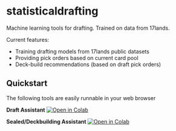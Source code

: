 # statisticaldrafting
Machine learning tools for drafting. Trained on data from 17lands. 

Current features: 
- Training drafting models from 17lands public datasets
- Providing pick orders based on current card pool
- Deck-build recommendations (based on draft pick orders)

## Quickstart
The following tools are easily runnable in your web browser

**Draft Assistant** [![Open in Colab](https://colab.research.google.com/assets/colab-badge.svg)](https://colab.research.google.com/github/danieljbrooks/statistical-drafting/blob/main/notebooks/colab_draft_assistant.ipynb)

**Sealed/Deckbuilding Assistant** [![Open in Colab](https://colab.research.google.com/assets/colab-badge.svg)](https://colab.research.google.com/github/danieljbrooks/statistical-drafting/blob/main/notebooks/colab_sealed_assistant.ipynb)